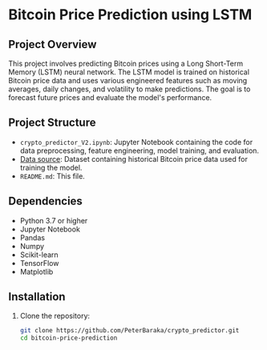 # Bitcoin Price Prediction using LSTM

## Project Overview

This project involves predicting Bitcoin prices using a Long Short-Term Memory (LSTM) neural network. The LSTM model is trained on historical Bitcoin price data and uses various engineered features such as moving averages, daily changes, and volatility to make predictions. The goal is to forecast future prices and evaluate the model's performance.

## Project Structure

- `crypto_predictor_V2.ipynb`: Jupyter Notebook containing the code for data preprocessing, feature engineering, model training, and evaluation.
- [Data source](https://www.investing.com/crypto/bitcoin/historical-data): Dataset containing historical Bitcoin price data used for training the model.
- `README.md`: This file.

## Dependencies

- Python 3.7 or higher
- Jupyter Notebook
- Pandas
- Numpy
- Scikit-learn
- TensorFlow
- Matplotlib

## Installation

1. Clone the repository:
   ```bash
   git clone https://github.com/PeterBaraka/crypto_predictor.git
   cd bitcoin-price-prediction
